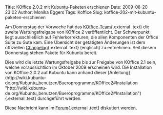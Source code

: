 Title: KOffice 2.0.2 mit Kubuntu-Paketen erschienen
Date: 2009-08-20 23:02
Author: Monika Eggers
Tags: Koffice
Slug: koffice-202-mit-kubuntu-paketen-erschienen

Am Donnerstag der Vorwoche hat das
[KOffice-Team](http://koffice.org "http://koffice.org"){.external .text}
die zweite Wartungsfreigabe von KOffice 2 veröffentlicht. Der
Schwerpunkt liegt ausschließlich auf Fehlerkorrekturen, die allen
Komponenten der Office Suite zu Gute kam. Eine Übersicht der getätigten
Änderungen ist dem offiziellen
[Changelog](http://www.koffice.org/changelogs/koffice-2-0-2-changelog/ "http://www.koffice.org/changelogs/koffice-2-0-2-changelog/"){.external
.text} (englisch) zu entnehmen. Seit diesem Donnerstag stehen Pakete für
Kubuntu bereit.

</p>
Dies wird die letzte Wartungsfreigabe bis zur Freigabe von KOffice 2.1
sein, welche voraussichtlich im Oktober 2009 erscheinen wird. Die
Installation von KOffice 2.0.2 auf Kubuntu kann anhand dieser
[Anleitung](http://wiki.kubuntu-de.org/Kubuntu_benutzen/Bueroprogramme/KOffice2#Installation "http://wiki.kubuntu-de.org/Kubuntu_benutzen/Bueroprogramme/KOffice2#Installation"){.external
.text} durchgeführt werden.

</p>
<!--break--><!--break-->

Diese Nachricht kann im
[Forum](http://forum.kubuntu-de.org/index.php?board=1.0 "http://forum.kubuntu-de.org/index.php?board=1.0"){.external
.text} diskutiert werden.

</p>

